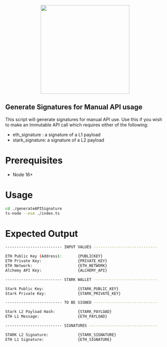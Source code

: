 <div align="center">
  <p align="center">
    <a  href="https://docs.x.immutable.com/docs">
      <img src="https://cdn.dribbble.com/users/1299339/screenshots/7133657/media/837237d447d36581ebd59ec36d30daea.gif" width="280"/>
    </a>
  </p>
</div>

## Generate Signatures for Manual API usage
This script will generate signatures for manual API use. Use this if you wish to make an Immutable API call which requires either of the following:
* eth_signature : a signature of a L1 payload
* stark_signature: a signature of a L2 payload

# Prerequisites

* Node 16+

# Usage

```bash
cd ./generateAPISignature
ts-node --esm ./index.ts
```

# Expected Output

```bash
------------------------- INPUT VALUES ----------------------------

ETH Public Key (Address):       {PUBLICKEY}
ETH Private Key:                {PRIVATE_KEY}
ETH Network:                    {ETH_NETWORK}
Alchemy API Key:                {ALCHEMY_API}

------------------------- STARK WALLET ----------------------------

Stark Public Key:               {STARK_PUBLIC_KEY}
Stark Private Key:              {STARK_PRIVATE_KEY}

------------------------- TO BE SIGNED ----------------------------

Stark L2 Payload Hash:          {STARK_PAYLOAD}
ETH L1 Message:                 {ETH_PAYLOAD}

------------------------- SIGNATURES ------------------------------

STARK L2 Signature:             {STARK_SIGNATURE}
ETH L1 Signature:               {ETH_SIGNATURE}
```